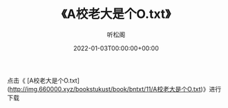 ﻿---
title:  《A校老大是个O.txt》
date:   2022-01-03T00:00:00+00:00
author: 听松阁
layout: post
permalink: /A校老大是个O/
categories: 小说
tags: [小说]
---

点击《 [A校老大是个O.txt](<a href="http://img.660000.xyz/bookstukust/book/bntxt/11/A" target=_blank>http://img.660000.xyz/bookstukust/book/bntxt/11/A校老大是个O.txt)》进行下载